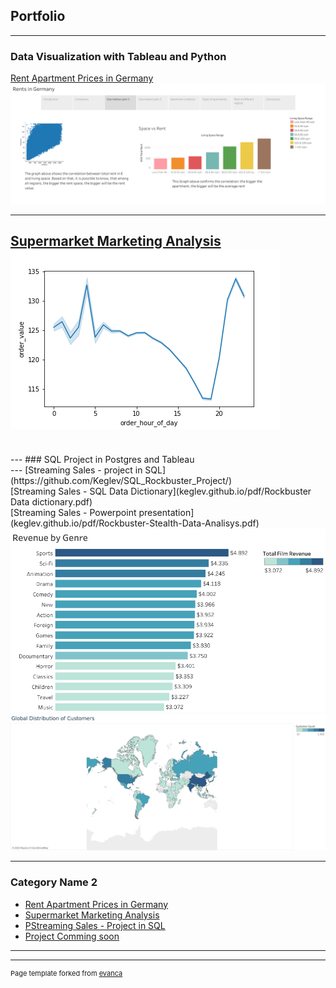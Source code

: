 ## Portfolio

---

### Data Visualization with Tableau and Python 

[Rent Apartment Prices in Germany](/sample_page)
<img src="images/Rents in Germany (1).png?raw=true"/>

---
[Supermarket Marketing Analysis](https://github.com/Keglev/Instacart_project/)
<br>
<img src="images/ex4_10_line_order_value_day.png?raw=true"/>
---
<br>
---
### SQL Project in Postgres and Tableau
<br>
---
[Streaming Sales - project in SQL](https://github.com/Keglev/SQL_Rockbuster_Project/)
<br>
[Streaming Sales - SQL Data Dictionary](keglev.github.io/pdf/Rockbuster Data dictionary.pdf)
<br>
[Streaming Sales - Powerpoint presentation](keglev.github.io/pdf/Rockbuster-Stealth-Data-Analisys.pdf)
<br>
<img src="images/Revenue by Genre.png?raw=true"/>
<br>
<img src="images/Global Distribution of Customers.png?raw=true"/>

---

### Category Name 2

- [Rent Apartment Prices in Germany](https://github.com/Keglev/Germany-Rental-prices)
- [Supermarket Marketing Analysis](https://github.com/Keglev/Instacart_project)
- [PStreaming Sales - Project in SQL](https://github.com/Keglev/SQL_Rockbuster_Project/)
- [Project Comming soon](http://example.com/)

---




---
<p style="font-size:11px">Page template forked from <a href="https://github.com/evanca/quick-portfolio">evanca</a></p>
<!-- Remove above link if you don't want to attibute -->
